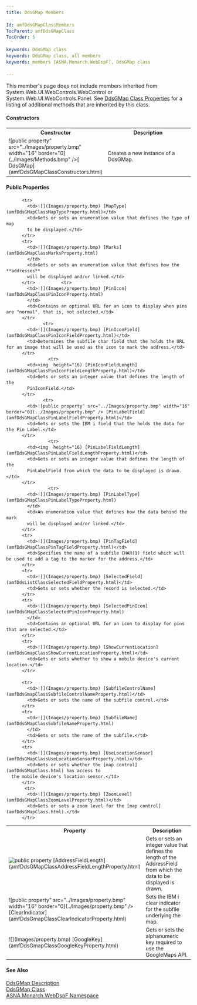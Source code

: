 ```yaml
---
title: DdsGMap Members

Id: amfDdsGMapClassMembers
TocParent: amfDdsGMapClass
TocOrder: 5

keywords: DdsGMap class
keywords: DdsGMap class, all members
keywords: members [ASNA.Monarch.WebDspF], DdsGMap class

---
```


This member's page does not include members inherited from System.Web.UI.WebControls.WebControl or System.Web.UI.WebControls.Panel. See [DdsGMap Class Properties](amfDdsGMapClassPropertiesMain.html) for a listing of additional methods that are inherited by this class.
<!-- start constructor table -->	

#### Constructors
<table class="mytable" cellspacing="0" cellpadding="4" width="90%">
          <colgroup>
            <col width="30%" />
            <col width="70%" />
          </colgroup>
          <tr>
            <th>Constructor</th>
            <th>Description</th>
          </tr>
<!-- end copy BUT put in extra div and end of table -->
          <tr>
            <td>![public property" src="../Images/property.bmp" width="16" border="0](../Images/Methods.bmp" />[
              DdsGMap](amfDdsGMapClassConstructors.html)
            </td>
            <td>Creates a new instance of a DdsGMap.</td>
          </tr>
</table>

<!-- start table -->	

#### Public Properties
<table class="mytable" cellspacing="0" cellpadding="4" width="90%">
          <colgroup>
            <col width="30%" />
            <col width="70%" />
          </colgroup>
          <tr>
            <th>Property</th>
            <th>Description</th>
          </tr>
<!-- end copy BUT put in extra div and end of table -->
          <tr>
            <td><img  height="16) [AddressField](amfDdsGMapClassAddressFieldProperty.html)</td>
            <td>Gets or sets the IFS location of the IBM i field from which the address 
	  data will be drawn.</td>
          </tr>
          <tr>
            <td><img  height="16" alt="public property" src="../Images/property.bmp" width="16" border="0" /> [AddressFieldLength](amfDdsGMapClassAddressFieldLengthProperty.html)</td>
            <td>Gets or sets an integer value that defines the length of the 
			AddressField from which the data to be displayed is drawn.</td>
          </tr>
          <tr>
            <td>![public property" src="../Images/property.bmp" width="16" border="0](../Images/property.bmp" /> [ClearIndicator](amfDdsGmapClassClearIndicatorProperty.html)</td>
            <td>Sets the IBM i clear indicator for the subfile underlying the map.</td>
          </tr>
          <tr>
            <td>![](Images/property.bmp) [GoogleKey](amfDdsGmapClassGoogleKeyProperty.html)</td>
            <td>Gets or sets the alphanumeric key required to use the GoogleMaps 
			API.</td>
          </tr>

          <tr>
            <td>![](Images/property.bmp) [MapType](amfDdsGMapClassMapTypeProperty.html)</td>
            <td>Gets or sets an enumeration value that defines the type of map 
			to be displayed.</td>
          </tr>
          <tr>
            <td>![](Images/property.bmp) [Marks](amfDdsGMapClassMarksProperty.html)
            </td>
            <td>Gets or sets an enumeration value that defines how the **addresses**  
			will be displayed and/or linked.</td>
          </tr>          <tr>
            <td>![](Images/property.bmp) [PinIcon](amfDdsGMapClassPinIconProperty.html)
            </td>
            <td>Contains an optional URL for an icon to display when pins are "normal", that is, not selected.</td>
          </tr>
		  		  <tr>
            <td>![](Images/property.bmp) [PinIconField](amfDdsGMapClassPinIconFieldProperty.html)</td>
            <td>Determines the subfile char field that the holds the URL for an image that will be used as the icon to mark the address.</td>
          </tr>
		            <tr>
            <td><img  height="16) [PinIconFieldLength](amfDdsGMapClassPinIconFieldLengthProperty.html)</td>
            <td>Gets or sets an integer value that defines the length of the 
			PinIconField.</td>
          </tr>
		  		  <tr>
            <td>![public property" src="../Images/property.bmp" width="16" border="0](../Images/property.bmp" /> [PinLabelField](amfDdsGMapClassPinLabelFieldProperty.html)</td>
            <td>Gets or sets the IBM i field that the holds the data for the Pin Label.</td>
          </tr>
		            <tr>
            <td><img  height="16) [PinLabelFieldLength](amfDdsGMapClassPinLabelFieldLengthProperty.html)</td>
            <td>Gets or sets an integer value that defines the length of the 
			PinLabelField from which the data to be displayed is drawn.</td>
          </tr>
		            <tr>
            <td>![](Images/property.bmp) [PinLabelType](amfDdsGMapClassPinLabelTypeProperty.html)
            </td>
            <td>An enumeration value that defines how the data behind the mark 
			will be displayed and/or linked.</td>
          </tr>
		  <tr>
            <td>![](Images/property.bmp) [PinTagField](amfDdsGMapClassPinTagFieldProperty.html)</td>
            <td>Specifies the name of a subfile CHAR(1) field which will be used to add a tag to the marker for the address.</td>
          </tr>
		  <tr>
            <td>![](Images/property.bmp) [SelectedField](amfDdsListClassSelectedFieldProperty.html)</td>
            <td>Gets or sets whether the record is selected.</td>
          </tr>
		  <tr>
            <td>![](Images/property.bmp) [SelectedPinIcon](amfDdsGMapClassSelectedPinIconProperty.html)
            </td>
            <td>Contains an optional URL for an icon to display for pins that are selected.</td>
          </tr>
          <tr>
            <td>![](Images/property.bmp) [ShowCurrentLocation](amfDdsGmapClassShowCurrentLocationProperty.html)</td>
            <td>Gets or sets whether to show a mobile device's current location.</td>
          </tr>

          <tr>
            <td>![](Images/property.bmp) [SubfileControlName](amfDdsGmapClassSubfileControlNameProperty.html)</td>
            <td>Gets or sets the name of the subfile control.</td>
          </tr>
          <tr>
            <td>![](Images/property.bmp) [SubfileName](amfDdsGMapClassSubfileNameProperty.html)
            </td>
            <td>Gets or sets the name of the subfile.</td>
          </tr>
          <tr>
            <td>![](Images/property.bmp) [UseLocationSensor](amfDdsGMapClassUseLocationSensorProperty.html)</td>
            <td>Gets or sets whether the [map control](amfDdsGMapClass.html) has access to 
      the mobile device's location sensor.</td>
          </tr>
		   <tr>
            <td>![](Images/property.bmp) [ZoomLevel](amfDdsGMapClassZoomLevelProperty.html)</td>
            <td>Gets or sets a zoom level for the [map control](amfDdsGMapClass.html).</td>
          </tr>
</table>

<!-- start table -->	

#### See Also
[DdsGMap Description](amfUnderstandingMaps.html)<br /> [DdsGMap Class](amfDdsGMapClass.html) <br /> [ ASNA.Monarch.WebDspF Namespace](amfWebDspFNamespace.html) 
